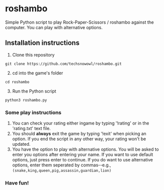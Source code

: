 # roshambo
Simple Python script to play Rock-Paper-Scissors / roshambo against the computer.
You can play with alternative options.

## Installation instructions

1. Clone this repository

```
git clone https://github.com/techsnowowl/roshambo.git
```

2. cd into the game's folder

```
cd roshambo
```

3. Run the Python script

```
python3 roshambo.py
```

### Some play instructions
1. You can check your rating either ingame by typing '!rating' or in the 'rating.txt' text file.
2. You should **always** exit the game by typing '!exit' when picking an option. If you end the script in any other way, your rating won't be updated.
3. You have the option to play with alternative options. You will be asked to enter you options after entering your name. If you want to use default options, just press enter to continue. 
If you do want to use alternative options, enter them seperated by commas--e.g., ```(snake,king,queen,pig,assassin,guardian,lion)```

### Have fun!
